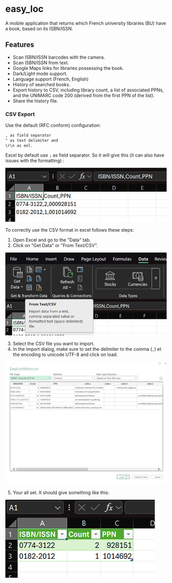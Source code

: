 # easy_loc

A mobile application that returns which French university libraries (BU) have a book, based on its ISBN/ISSN.

## Features
- Scan ISBN/ISSN barcodes with the camera.
- Scan ISBN/ISSN from text.
- Google Maps links for libraries possessing the book.
- Dark/Light mode support.
- Language support (French, English)
- History of searched books.
- Export history to CSV, including library count, a list of associated PPNs, and the UNIMARC code 200 (derived from the first PPN of the list).
- Share the history file.

### CSV Export

Use the default (RFC conform) configuration:

    , as field separator
    " as text delimiter and
    \r\n as eol.

Excel  by default use `;` as field separator. So it will give this (it can also have issues with the formatting) :

![Example of incorrect CSV formatting in Excel](assets/example-incorrect-formatting.png)

To correctly use the CSV format in excel follows these steps:
 1. Open Excel and go to the "Data" tab.
 2. Click on "Get Data" or "From Text/CSV".

 ![Excel Data tab with From Text/CSV option highlighted](assets/from-text-csv.png)

 3. Select the CSV file you want to import.
 4. In the import dialog, make sure to set the delimiter to the comma (`,`) et the encoding to unicode UTF-8 and click on load.

 ![Excel import dialog showing comma delimiter selection](assets/delimiter-dialog.png)

 5. Your all set. It should give something like this:

 ![Example of correct CSV formatting in Excel after import](assets/correct-formatting.png)

